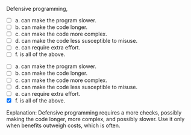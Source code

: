 <panel header=":lock::key: Defensive programming">
<question>

Defensive programming,

- [ ] a. can make the program slower.
- [ ] b. can make the code longer.
- [ ] c. can make the code more complex.
- [ ] d. can make the code less susceptible to misuse.
- [ ] e. can require extra effort.
- [ ] f. is all of the above.

<div slot="answer">

- [ ] a. can make the program slower.
- [ ] b. can make the code longer.
- [ ] c. can make the code more complex.
- [ ] d. can make the code less susceptible to misuse.
- [ ] e. can require extra effort.
- [x] f. is all of the above.

Explanation: Defensive programming requires a more checks, possibly making the code longer, more complex, and possibly slower. Use it only when benefits outweigh costs, which is often.

</div>
</question>
</panel>
